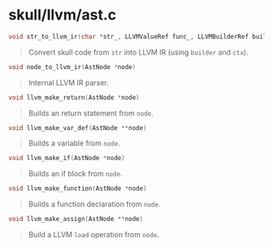 # skull/llvm/ast.c

```c
void str_to_llvm_ir(char *str_, LLVMValueRef func_, LLVMBuilderRef builder_, LLVMContextRef ctx_, LLVMModuleRef module_)
```

> Convert skull code from `str` into LLVM IR (using `builder` and `ctx`).

```c
void node_to_llvm_ir(AstNode *node)
```

> Internal LLVM IR parser.

```c
void llvm_make_return(AstNode *node)
```

> Builds an return statement from `node`.

```c
void llvm_make_var_def(AstNode **node)
```

> Builds a variable from `node`.

```c
void llvm_make_if(AstNode *node)
```

> Builds an if block from `node`.

```c
void llvm_make_function(AstNode *node)
```

> Builds a function declaration from `node`.

```c
void llvm_make_assign(AstNode **node)
```

> Build a LLVM `load` operation from `node`.

